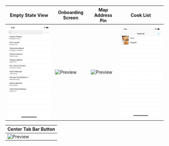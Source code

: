 | Empty State View | Onboarding Screen | Map Address Pin | Cook List |  
| --- | --- | --- | --- |
| ![Preview](gifs/search.gif) | ![Preview](gifs/onboarding.gif) | ![Preview](gifs/map.gif) | ![Preview](gifs/cookList.gif) | 




| Center Tab Bar Button | 
| --- |
| ![Preview](gifs/centerButton.gif) |
